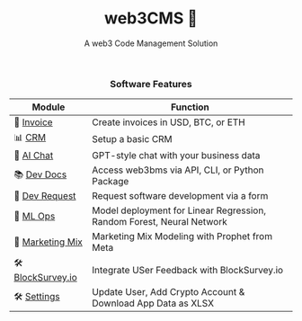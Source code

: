 <center>

# web3CMS 💾
A web3 Code Management Solution

</center>

<br>

<center>

### Software Features

</center>

<center>

| Module              | Function                                    |
|--------------------|--------------------------------------------|
| 📑 [Invoice](https://web3cms.majesticcoding.com/?page=invoice)           | Create invoices in USD, BTC, or ETH            |
| 📊 [CRM](https://web3cms.majesticcoding.com/?page=crm)              | Setup a basic CRM                               |
| 💬 [AI Chat](https://web3cms.majesticcoding.com/?page=ai_chat)            | GPT-style chat with your business data         |
| 📚 [Dev Docs](https://web3cms.majesticcoding.com/?page=developer_docs)     | Access web3bms via API, CLI, or Python Package  |
| 🚀 [Dev Request](https://web3cms.streamlit.app/?page=developer_request) | Request software development via a form        |
| 👾 [ML Ops](https://web3cms.majesticcoding.com/?page=ml_ops)    | Model deployment for Linear Regression, Random Forest, Neural Network |
| 🎯 [Marketing Mix](https://web3cms.majesticcoding.com/?page=mmm)    | Marketing Mix Modeling with Prophet from Meta |
| 🛠️ [BlockSurvey.io](https://web3cms.majesticcoding.com/?page=block_survey)     | Integrate USer Feedback with BlockSurvey.io |
| 🛠️ [Settings](https://web3cms.majesticcoding.com/?page=account_settings)     | Update User, Add Crypto Account & Download App Data as XLSX |

</center>
